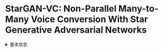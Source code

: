 # StarGAN-VC: Non-Parallel Many-to-Many Voice Conversion With Star Generative Adversarial Networks

<details>
<summary>基本信息</summary>

- 标题: "StarGAN-VC: Non-Parallel Many-to-Many Voice Conversion With Star Generative Adversarial Networks."
- 作者:
  - 01 Hirokazu Kameoka
  - 02 Takuhiro Kaneko
  - 03 Kou Tanaka
  - 04 Nobukatsu Hojo
- 链接:
  - [ArXiv](https://arxiv.org/abs/1806.02169v2)
  - [Publication]()
  - [Github]()
  - [Demo]()
- 文件:
  - [ArXiv:1806.02169v1](D:\Speech\Sapphire-TTS-Collection\Models\-VC\_PDF\2018.06.06_1806.02169v1_StarGAN-VC__Non-Parallel_Many-to-Many_Voice_Conversion_With_Star_Generative_Adversarial_Networks.pdf)
  - [ArXiv:1806.02169v2](D:\Speech\Sapphire-TTS-Collection\Models\-VC\_PDF\2018.06.06_1806.02169v2_StarGAN-VC__Non-Parallel_Many-to-Many_Voice_Conversion_With_Star_Generative_Adversarial_Networks.pdf)
  - [Publication] #TODO

</details>
